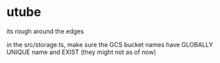 # utube

its rough around the edges

in the src/storage.ts, 
make sure the GCS bucket names have GLOBALLY UNIQUE name and EXIST (they might not as of now)
